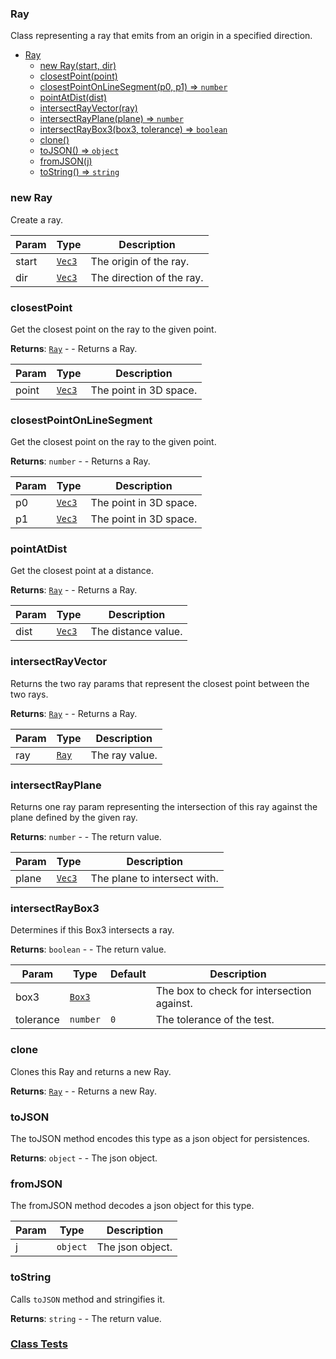 <a name="Ray"></a>

### Ray
Class representing a ray that emits from an origin in a specified direction.



* [Ray](#Ray)
    * [new Ray(start, dir)](#new-Ray)
    * [closestPoint(point)](#closestPoint)
    * [closestPointOnLineSegment(p0, p1) ⇒ <code>number</code>](#closestPointOnLineSegment)
    * [pointAtDist(dist)](#pointAtDist)
    * [intersectRayVector(ray)](#intersectRayVector)
    * [intersectRayPlane(plane) ⇒ <code>number</code>](#intersectRayPlane)
    * [intersectRayBox3(box3, tolerance) ⇒ <code>boolean</code>](#intersectRayBox3)
    * [clone()](#clone)
    * [toJSON() ⇒ <code>object</code>](#toJSON)
    * [fromJSON(j)](#fromJSON)
    * [toString() ⇒ <code>string</code>](#toString)

<a name="new_Ray_new"></a>

### new Ray
Create a ray.


| Param | Type | Description |
| --- | --- | --- |
| start | <code>[Vec3](api/Math\Vec3.md)</code> | The origin of the ray. |
| dir | <code>[Vec3](api/Math\Vec3.md)</code> | The direction of the ray. |

<a name="Ray+closestPoint"></a>

### closestPoint
Get the closest point on the ray to the given point.


**Returns**: [<code>Ray</code>](#Ray) - - Returns a Ray.  

| Param | Type | Description |
| --- | --- | --- |
| point | <code>[Vec3](api/Math\Vec3.md)</code> | The point in 3D space. |

<a name="Ray+closestPointOnLineSegment"></a>

### closestPointOnLineSegment
Get the closest point on the ray to the given point.


**Returns**: <code>number</code> - - Returns a Ray.  

| Param | Type | Description |
| --- | --- | --- |
| p0 | <code>[Vec3](api/Math\Vec3.md)</code> | The point in 3D space. |
| p1 | <code>[Vec3](api/Math\Vec3.md)</code> | The point in 3D space. |

<a name="Ray+pointAtDist"></a>

### pointAtDist
Get the closest point at a distance.


**Returns**: [<code>Ray</code>](#Ray) - - Returns a Ray.  

| Param | Type | Description |
| --- | --- | --- |
| dist | <code>[Vec3](api/Math\Vec3.md)</code> | The distance value. |

<a name="Ray+intersectRayVector"></a>

### intersectRayVector
Returns the two ray params that represent the closest point between the two rays.


**Returns**: [<code>Ray</code>](#Ray) - - Returns a Ray.  

| Param | Type | Description |
| --- | --- | --- |
| ray | [<code>Ray</code>](#Ray) | The ray value. |

<a name="Ray+intersectRayPlane"></a>

### intersectRayPlane
Returns one ray param representing the intersection
of this ray against the plane defined by the given ray.


**Returns**: <code>number</code> - - The return value.  

| Param | Type | Description |
| --- | --- | --- |
| plane | <code>[Vec3](api/Math\Vec3.md)</code> | The plane to intersect with. |

<a name="Ray+intersectRayBox3"></a>

### intersectRayBox3
Determines if this Box3 intersects a ray.


**Returns**: <code>boolean</code> - - The return value.  

| Param | Type | Default | Description |
| --- | --- | --- | --- |
| box3 | <code>[Box3](api/Math\Box3.md)</code> |  | The box to check for intersection against. |
| tolerance | <code>number</code> | <code>0</code> | The tolerance of the test. |

<a name="Ray+clone"></a>

### clone
Clones this Ray and returns a new Ray.


**Returns**: [<code>Ray</code>](#Ray) - - Returns a new Ray.  
<a name="Ray+toJSON"></a>

### toJSON
The toJSON method encodes this type as a json object for persistences.


**Returns**: <code>object</code> - - The json object.  
<a name="Ray+fromJSON"></a>

### fromJSON
The fromJSON method decodes a json object for this type.



| Param | Type | Description |
| --- | --- | --- |
| j | <code>object</code> | The json object. |

<a name="Ray+toString"></a>

### toString
Calls `toJSON` method and stringifies it.


**Returns**: <code>string</code> - - The return value.  


### [Class Tests](api/Math/Ray.test)